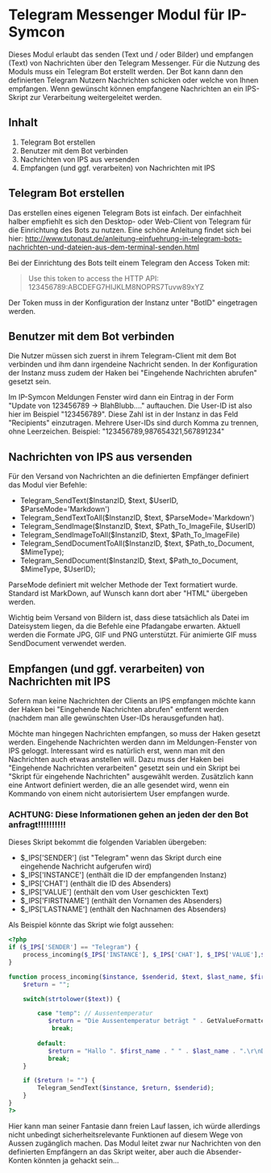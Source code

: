 # Telegram Messenger Modul für IP-Symcon

Dieses Modul erlaubt das senden (Text und / oder Bilder) und empfangen (Text) von Nachrichten über den Telegram Messenger. Für die Nutzung des Moduls muss ein Telegram Bot erstellt werden. Der Bot kann dann den definierten Telegram Nutzern Nachrichten schicken oder welche von Ihnen empfangen. Wenn gewünscht können empfangene Nachrichten an ein IPS-Skript zur Verarbeitung weitergeleitet werden.

## Inhalt

1. Telegram Bot erstellen
2. Benutzer mit dem Bot verbinden
3. Nachrichten von IPS aus versenden
4. Empfangen (und ggf. verarbeiten) von Nachrichten mit IPS

## Telegram Bot erstellen

Das erstellen eines eigenen Telegram Bots ist einfach. Der einfachheit halber empfiehlt es sich den Desktop- oder Web-Client von Telegram für die Einrichtung des Bots zu nutzen. Eine schöne Anleitung findet sich bei hier: http://www.tutonaut.de/anleitung-einfuehrung-in-telegram-bots-nachrichten-und-dateien-aus-dem-terminal-senden.html

Bei der Einrichtung des Bots teilt einem Telegram den Access Token mit:

> Use this token to access the HTTP API:
> 123456789:ABCDEFG7HIJKLM8NOPRS7Tuvw89xYZ

Der Token muss in der Konfiguration der Instanz unter "BotID" eingetragen werden.

## Benutzer mit dem Bot verbinden

Die Nutzer müssen sich zuerst in ihrem Telegram-Client mit dem Bot verbinden und ihm dann irgendeine Nachricht senden. In der Konfiguration der Instanz muss zudem der Haken bei "Eingehende Nachrichten abrufen" gesetzt sein.

Im IP-Symcon Meldungen Fenster wird dann ein Eintrag in der Form "Update von 123456789 -> BlahBlubb...." auftauchen. Die User-ID ist also hier im Beispiel "123456789". Diese Zahl ist in der Instanz in das Feld "Recipients" einzutragen. Mehrere User-IDs sind durch Komma zu trennen, ohne Leerzeichen. Beispiel: "123456789,987654321,567891234"

## Nachrichten von IPS aus versenden

Für den Versand von Nachrichten an die definierten Empfänger definiert das Modul vier Befehle:

- Telegram_SendText($InstanzID, $text, $UserID, $ParseMode='Markdown')
- Telegram_SendTextToAll($InstanzID, $text, $ParseMode='Markdown')
- Telegram_SendImage($InstanzID, $text, $Path_To_ImageFile, $UserID)
- Telegram_SendImageToAll($InstanzID, $text, $Path_To_ImageFile)
- Telegram_SendDocumentToAll($InstanzID, $text, $Path_to_Document, $MimeType);
- Telegram_SendDocument($InstanzID, $text, $Path_to_Document, $MimeType, $UserID);

ParseMode definiert mit welcher Methode der Text formatiert wurde. Standard ist MarkDown, auf Wunsch kann dort aber "HTML" übergeben werden.

Wichtig beim Versand von Bildern ist, dass diese tatsächlich als Datei im Dateisystem liegen, da die Befehle eine Pfadangabe erwarten. Aktuell werden die Formate JPG, GIF und PNG unterstützt. Für animierte GIF muss SendDocument verwendet werden.


## Empfangen (und ggf. verarbeiten) von Nachrichten mit IPS

Sofern man keine Nachrichten der Clients an IPS empfangen möchte kann der Haken bei "Eingehende Nachrichten abrufen" entfernt werden (nachdem man alle gewünschten User-IDs herausgefunden hat).

Möchte man hingegen Nachrichten empfangen, so muss der Haken gesetzt werden. Eingehende Nachrichten werden dann im Meldungen-Fenster von IPS geloggt. Interessant wird es natürlich erst, wenn man mit den Nachrichten auch etwas anstellen will. Dazu muss der Haken bei "Eingehende Nachrichten verarbeiten" gesetzt sein und ein Skript bei "Skript für eingehende Nachrichten" ausgewählt werden.
Zusätzlich kann eine Antwort definiert werden, die an alle gesendet wird, wenn ein Kommando von einem nicht autorisiertem User empfangen wurde.
### ACHTUNG: Diese Informationen gehen an jeden der den Bot anfragt!!!!!!!!!! 

Dieses Skript bekommt die folgenden Variablen übergeben:


- $_IPS['SENDER'] (ist "Telegram" wenn das Skript durch eine eingehende Nachricht aufgerufen wird)
- $_IPS['INSTANCE'] (enthält die ID der empfangenden Instanz)
- $_IPS['CHAT'] (enthält die ID des Absenders)
- $_IPS['VALUE'] (enthält den vom User geschickten Text)
- $_IPS['FIRSTNAME'] (enthält den Vornamen des Absenders)
- $_IPS['LASTNAME'] (enthält den Nachnamen des Absenders)

Als Beispiel könnte das Skript wie folgt aussehen:

```php
<?php
if ($_IPS['SENDER'] == "Telegram") {
	process_incoming($_IPS['INSTANCE'], $_IPS['CHAT'], $_IPS['VALUE'],$_IPS['LASTNAME'],$_IPS['FIRSTNAME']);
}

function process_incoming($instance, $senderid, $text, $last_name, $first_name) {
	$return = "";

	switch(strtolower($text)) {

		case "temp": // Aussentemperatur
		   $return = "Die Aussentemperatur beträgt " . GetValueFormatted(54500 /*[Garten\Wetterstation\Aussentemperatur (komb.)]*/);
			break;
			
		default:
		   $return = "Hallo ". $first_name . " " . $last_name . ".\r\nDer Befehl '".$text."' ist unbekannt.";
		   break;
	}

	if ($return != "") {
		Telegram_SendText($instance, $return, $senderid);
	}
}
?>
```

Hier kann man seiner Fantasie dann freien Lauf lassen, ich würde allerdings nicht unbedingt sicherheitsrelevante Funktionen auf diesem Wege von Aussen zugänglich machen. Das Modul leitet zwar nur Nachrichten von den definierten Empfängern an das Skript weiter, aber auch die Absender-Konten könnten ja gehackt sein...